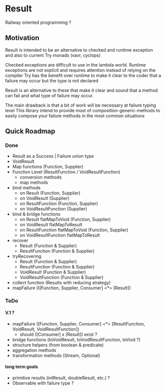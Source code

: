 # Result
Railway oriented programming ?

## Motivation

Result is intended to be an alternative to checked and runtime exception and also to current Try monads (vavr, cyclops)

Checked exceptions are difficult to use in the lambda world.
Runtime exceptions are not explicit and requires attention instead of relying on the compiler
Try has the benefit over runtime to make it clear to the coder that a failure may occur but the type is not declared

Result is an alternative to these that make it clear and sound that a method can fail and what type of failure may occur.

The main drawback is that a bit of work will be necessary at failure typing level
This library intend to provide most of composition-generic-methods to easily compose your failure methods in the most common situations

## Quick Roadmap

### Done

- Result as a Success | Failure union type
- VoidResult
- Map functions (Function, Supplier)
- Function Level (ResultFunction / VoidResultFunction) 
  - conversion methods
  - map methods
- bind methods
  - on Result (Function, Supplier)
  - on VoidResult (Supplier)
  - on ResultFunction (Function, Supplier)
  - on VoidResultFunction (Supplier)
- bind & bridge functions
  - on Result flatMapToVoid (Function, Supplier)
  - on VoidResult flatMapToResult
  - on ResultFunction flatMapToVoid (Function, Supplier)
  - on VoidResultFunction flatMapToResult
- recover
  - Result (Function & Supplier)
  - ResultFunction (Function & Supplier)
- tryRecovering
  - Result (Function & Supplier)
  - ResultFunction (Function & Supplier)
  - VoidResult (Function & Supplier)
  - VoidResultFunction (Function & Supplier)
- collect function (Results with reducing strategy)
- mapFailure (([Function, Supplier, Consumer] <*> [Result])
  
### ToDo

#### V.1 ?

- mapFailure ([Function, Supplier, Consumer] <*> [ResultFunction, VoidResult, VoidResultFunction])
  - should ([Consumer] x [Result]) exist ?
- bridge functions (toVoidResult, toVoidResultFunction, toVoid ?)
- structure helpers (from boolean & predicate)
- aggregation methods
- transformation methods (Stream, Optional)


#### long term goals

- primitive results (intResult, doubleResult, etc.) ?
- Observable with failure type ?
